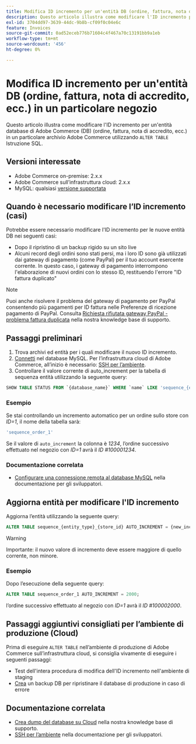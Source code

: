 ```yaml
---
title: Modifica ID incremento per un'entità DB (ordine, fattura, nota di accredito, ecc.) in un particolare negozio
description: Questo articolo illustra come modificare l'ID incremento per un'entità database di Adobe Commerce (DB) (ordine, fattura, nota di accredito, ecc.) in un particolare archivio Adobe Commerce utilizzando l’istruzione SQL "ALTER TABLE".
exl-id: 3704dd97-3639-44dc-9b8b-cf09f0c04e6c
feature: Invoices
source-git-commit: 0ad52eceb776b71604c4f467a70c13191bb9a1eb
workflow-type: tm+mt
source-wordcount: '456'
ht-degree: 0%

---
```


# Modifica ID incremento per un&#39;entità DB (ordine, fattura, nota di accredito, ecc.) in un particolare negozio

Questo articolo illustra come modificare l&#39;ID incremento per un&#39;entità database di Adobe Commerce (DB) (ordine, fattura, nota di accredito, ecc.) in un particolare archivio Adobe Commerce utilizzando `ALTER TABLE` Istruzione SQL.

## Versioni interessate

* Adobe Commerce on-premise: 2.x.x
* Adobe Commerce sull’infrastruttura cloud: 2.x.x
* MySQL: qualsiasi [versione supportata](https://devdocs.magento.com/guides/v2.2/install-gde/system-requirements-tech.html#database)

## Quando è necessario modificare l’ID incremento (casi)

Potrebbe essere necessario modificare l&#39;ID incremento per le nuove entità DB nei seguenti casi:

* Dopo il ripristino di un backup rigido su un sito live
* Alcuni record degli ordini sono stati persi, ma i loro ID sono già utilizzati dai gateway di pagamento (come PayPal) per il tuo account esercente corrente. In questo caso, i gateway di pagamento interrompono l&#39;elaborazione di nuovi ordini con lo stesso ID, restituendo l&#39;errore &quot;ID fattura duplicato&quot;

>[!NOTE]
>
>Puoi anche risolvere il problema del gateway di pagamento per PayPal consentendo più pagamenti per ID fattura nelle Preferenze di ricezione pagamento di PayPal. Consulta [Richiesta rifiutata gateway PayPal - problema fattura duplicata](/help/troubleshooting/payments/paypal-gateway-rejected-request-duplicate-invoice-issue.md) nella nostra knowledge base di supporto.

## Passaggi preliminari

1. Trova archivi ed entità per i quali modificare il nuovo ID incremento.
1. [Connetti](https://devdocs.magento.com/guides/v2.2/install-gde/prereq/mysql_remote.html) nel database MySQL. Per l’infrastruttura cloud di Adobe Commerce, all’inizio è necessario: [SSH per l’ambiente](https://experienceleague.adobe.com/docs/commerce-cloud-service/user-guide/develop/secure-connections.html).
1. Controllare il valore corrente di auto\_increment per la tabella di sequenza entità utilizzando la seguente query:

```sql
SHOW TABLE STATUS FROM `{database_name}` WHERE `name` LIKE 'sequence_{entity_type}_{store_id}';
```

### Esempio

Se stai controllando un incremento automatico per un ordine sullo store con *ID=1*, il nome della tabella sarà:

```sql
'sequence_order_1'
```

Se il valore di `auto_increment` la colonna è *1234*, l’ordine successivo effettuato nel negozio con *ID=1* avrà il *ID \#100001234*.

### Documentazione correlata

* [Configurare una connessione remota al database MySQL](https://devdocs.magento.com/guides/v2.2/install-gde/prereq/mysql_remote.html) nella documentazione per gli sviluppatori.

## Aggiorna entità per modificare l&#39;ID incremento

Aggiorna l’entità utilizzando la seguente query:

```sql
ALTER TABLE sequence_{entity_type}_{store_id} AUTO_INCREMENT = {new_increment_value};
```

>[!WARNING]
>
>Importante: il nuovo valore di incremento deve essere maggiore di quello corrente, non minore.

### Esempio

Dopo l’esecuzione della seguente query:

```sql
ALTER TABLE sequence_order_1 AUTO_INCREMENT = 2000;
```

l’ordine successivo effettuato al negozio con *ID=1* avrà il *ID \#100002000*.

## Passaggi aggiuntivi consigliati per l’ambiente di produzione (Cloud)

Prima di eseguire `ALTER TABLE` nell’ambiente di produzione di Adobe Commerce sull’infrastruttura cloud, si consiglia vivamente di eseguire i seguenti passaggi:

* Test dell&#39;intera procedura di modifica dell&#39;ID incremento nell&#39;ambiente di staging
* [Crea](/help/how-to/general/create-database-dump-on-cloud.md) un backup DB per ripristinare il database di produzione in caso di errore

## Documentazione correlata

* [Crea dump del database su Cloud](/help/how-to/general/create-database-dump-on-cloud.md) nella nostra knowledge base di supporto.
* [SSH per l’ambiente](https://experienceleague.adobe.com/docs/commerce-cloud-service/user-guide/develop/secure-connections.html) nella documentazione per gli sviluppatori.
